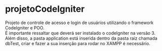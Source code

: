 # projetoCodeIgniter
Projeto de controle de acesso e login de usuários utilizando o framework CodeIgniter e POO.
<br>
É importante ressaltar que deverá ser instalado o codeIgniter na versão 3. Além disso, a pasta application está inserida dentro da pasta raiz chamada dbTest, criar e fazer a sua inserção para rodar no XAMPP é necessário.
